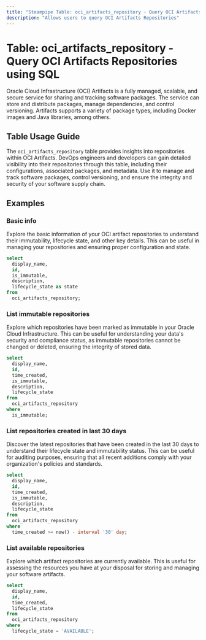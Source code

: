 ```yaml
---
title: "Steampipe Table: oci_artifacts_repository - Query OCI Artifacts Repositories using SQL"
description: "Allows users to query OCI Artifacts Repositories"
---
```


# Table: oci_artifacts_repository - Query OCI Artifacts Repositories using SQL

Oracle Cloud Infrastructure (OCI) Artifacts is a fully managed, scalable, and secure service for sharing and tracking software packages. The service can store and distribute packages, manage dependencies, and control versioning. Artifacts supports a variety of package types, including Docker images and Java libraries, among others.

## Table Usage Guide

The `oci_artifacts_repository` table provides insights into repositories within OCI Artifacts. DevOps engineers and developers can gain detailed visibility into their repositories through this table, including their configurations, associated packages, and metadata. Use it to manage and track software packages, control versioning, and ensure the integrity and security of your software supply chain.


## Examples

### Basic info
Explore the basic information of your OCI artifact repositories to understand their immutability, lifecycle state, and other key details. This can be useful in managing your repositories and ensuring proper configuration and state.

```sql
select
  display_name,
  id,
  is_immutable,
  description,
  lifecycle_state as state
from
  oci_artifacts_repository;
```

### List immutable repositories
Explore which repositories have been marked as immutable in your Oracle Cloud Infrastructure. This can be useful for understanding your data's security and compliance status, as immutable repositories cannot be changed or deleted, ensuring the integrity of stored data.

```sql
select
  display_name,
  id,
  time_created,
  is_immutable,
  description,
  lifecycle_state
from
  oci_artifacts_repository
where
  is_immutable;
```

### List repositories created in last 30 days
Discover the latest repositories that have been created in the last 30 days to understand their lifecycle state and immutability status. This can be useful for auditing purposes, ensuring that all recent additions comply with your organization's policies and standards.

```sql
select
  display_name,
  id,
  time_created,
  is_immutable,
  description,
  lifecycle_state
from
  oci_artifacts_repository
where
  time_created >= now() - interval '30' day;
```

### List available repositories
Explore which artifact repositories are currently available. This is useful for assessing the resources you have at your disposal for storing and managing your software artifacts.

```sql
select
  display_name,
  id,
  time_created,
  lifecycle_state
from
  oci_artifacts_repository
where
  lifecycle_state = 'AVAILABLE';
```